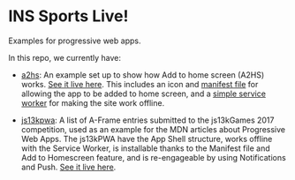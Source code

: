 # INS Sports Live!

Examples for progressive web apps.

In this repo, we currently have:

* [a2hs](a2hs): An example set up to show how Add to home screen (A2HS) works. [See it live here](https://mdn.github.io/pwa-examples/a2hs/). This includes an icon and [manifest file](a2hs/manifest.webmanifest) for allowing the app to be added to home screen, and a [simple service worker](a2hs/sw.js) for making the site work offline.

* [js13kpwa](js13kpwa): A list of A-Frame entries submitted to the js13kGames 2017 competition, used as an example for the MDN articles about Progressive Web Apps. The js13kPWA have the App Shell structure, works offline with the Service Worker, is installable thanks to the Manifest file and Add to Homescreen feature, and is re-engageable by using Notifications and Push. [See it live here](https://mdn.github.io/pwa-examples/js13kpwa/).
